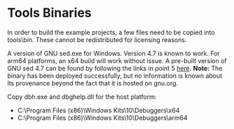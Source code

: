 # Tools Binaries

In order to build the example projects, a few files need to be copied into tools\bin. These cannot be redistributed for licensing reasons.

A version of GNU sed.exe for Windows. Version 4.7 is known to work. For arm64 platforms, an x64 build will work without issue. A pre-built version of GNU sed 4.7 can be found by following the links in point 5 [here](https://lists.gnu.org/archive/html/sed-devel/2018-12/msg00031.html). **Note:** The binary has been deployed successfully, but no information is known about its provenance beyond the fact that it is hosted on gnu.org.

Copy dbh.exe and dbghelp.dll for the host platform:

* C:\Program Files (x86)\Windows Kits\10\Debuggers\x64
* C:\Program Files (x86)\Windows Kits\10\Debuggers\arm64
